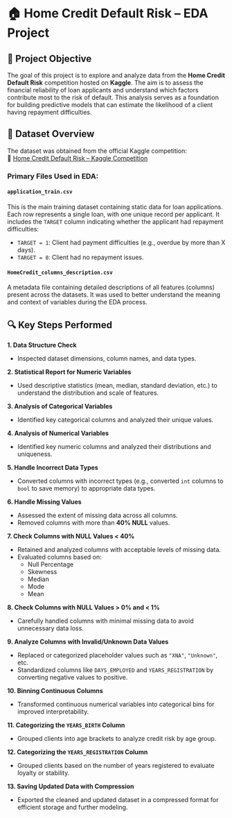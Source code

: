 # 🏠 Home Credit Default Risk – EDA Project

## 📌 Project Objective

The goal of this project is to explore and analyze data from the **Home Credit Default Risk** competition hosted on **Kaggle**. The aim is to assess the financial reliability of loan applicants and understand which factors contribute most to the risk of default. This analysis serves as a foundation for building predictive models that can estimate the likelihood of a client having repayment difficulties.

## 📂 Dataset Overview

The dataset was obtained from the official Kaggle competition:  
🔗 [Home Credit Default Risk – Kaggle Competition](https://www.kaggle.com/competitions/home-credit-default-risk)

### Primary Files Used in EDA:

#### `application_train.csv`
This is the main training dataset containing static data for loan applications. Each row represents a single loan, with one unique record per applicant. It includes the `TARGET` column indicating whether the applicant had repayment difficulties:

- `TARGET = 1`: Client had payment difficulties (e.g., overdue by more than X days).
- `TARGET = 0`: Client had no repayment issues.

#### `HomeCredit_columns_description.csv`
A metadata file containing detailed descriptions of all features (columns) present across the datasets. It was used to better understand the meaning and context of variables during the EDA process.

## 🔍 Key Steps Performed

**1. Data Structure Check**
- Inspected dataset dimensions, column names, and data types.

**2. Statistical Report for Numeric Variables**
- Used descriptive statistics (mean, median, standard deviation, etc.) to understand the distribution and scale of features.

**3. Analysis of Categorical Variables**
- Identified key categorical columns and analyzed their unique values.

**4. Analysis of Numerical Variables**
- Identified key numeric columns and analyzed their distributions and uniqueness.

**5. Handle Incorrect Data Types**
- Converted columns with incorrect types (e.g., converted `int` columns to `bool` to save memory) to appropriate data types.

**6. Handle Missing Values**
- Assessed the extent of missing data across all columns.
- Removed columns with more than **40% NULL** values.

**7. Check Columns with NULL Values < 40%**
- Retained and analyzed columns with acceptable levels of missing data.
- Evaluated columns based on:
  - Null Percentage
  - Skewness
  - Median
  - Mode
  - Mean

**8. Check Columns with NULL Values > 0% and < 1%**
- Carefully handled columns with minimal missing data to avoid unnecessary data loss.

**9. Analyze Columns with Invalid/Unknown Data Values**
- Replaced or categorized placeholder values such as `"XNA"`, `"Unknown"`, etc.
- Standardized columns like `DAYS_EMPLOYED` and `YEARS_REGISTRATION` by converting negative values to positive.

**10. Binning Continuous Columns**
- Transformed continuous numerical variables into categorical bins for improved interpretability.

**11. Categorizing the `YEARS_BIRTH` Column**
- Grouped clients into age brackets to analyze credit risk by age group.

**12. Categorizing the `YEARS_REGISTRATION` Column**
- Grouped clients based on the number of years registered to evaluate loyalty or stability.

**13. Saving Updated Data with Compression**
- Exported the cleaned and updated dataset in a compressed format for efficient storage and further modeling.


